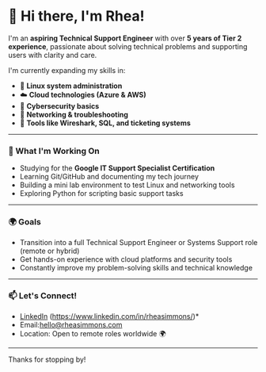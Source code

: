# 👋 Hi there, I'm Rhea!

I'm an **aspiring Technical Support Engineer** with over **5 years of Tier 2 experience**, passionate about solving technical problems and supporting users with clarity and care.

I'm currently expanding my skills in:

- 🐧 **Linux system administration**
- ☁️ **Cloud technologies (Azure & AWS)**
- 🔐 **Cybersecurity basics**
- 🧠 **Networking & troubleshooting**
- 🧰 **Tools like Wireshark, SQL, and ticketing systems**

---

### 🚀 What I'm Working On
- Studying for the **Google IT Support Specialist Certification**
- Learning Git/GitHub and documenting my tech journey
- Building a mini lab environment to test Linux and networking tools
- Exploring Python for scripting basic support tasks

---

### 🌍 Goals
- Transition into a full Technical Support Engineer or Systems Support role (remote or hybrid)
- Get hands-on experience with cloud platforms and security tools
- Constantly improve my problem-solving skills and technical knowledge

---

### 📫 Let's Connect!
- [LinkedIn](#) (https://www.linkedin.com/in/rheasimmons/)*
- Email:hello@rheasimmons.com
- Location: Open to remote roles worldwide 🌍

---

Thanks for stopping by!
